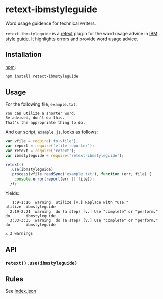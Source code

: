 # retext-ibmstyleguide
Word usage guidence for technical writers.

`retext-ibmstyleguide` is a [retext](https://github.com/wooorm/retext) plugin for the word usage advice in [IBM style guide](https://www.redbooks.ibm.com/Redbooks.nsf/ibmpressisbn/9780132101301?Open).  It highlights errors and provide word usage advice.

## Installation

[npm](https://docs.npmjs.com/cli/install):

```bash
npm install retext-ibmstyleguide
```

## Usage

For the following file, `example.txt`:

```text
You can utilize a shorter word.
Be advised, don’t do this.
That’s the appropriate thing to do.
```

And our script, `example.js`, looks as follows:

```javascript
var vfile = require('to-vfile');
var report = require('vfile-reporter');
var retext = require('retext');
var ibmstyleguide = require('retext-ibmstyleguide');

retext()
  .use(ibmstyleguide)
  .process(vfile.readSync('example.txt'), function (err, file) {
    console.error(report(err || file));
  });
```

Yields:
```text
   1:9-1:16  warning  utilize [v.] Replace with "use."               utilize  ibmstyleguide
  2:19-2:21  warning  do (a step) [v.] Use "complete" or "perform."  do       ibmstyleguide
  3:33-3:35  warning  do (a step) [v.] Use "complete" or "perform."  do       ibmstyleguide

⚠ 3 warnings

```

## API

### `retext().use(ibmstyleguide)`

## Rules
See [index.json]()